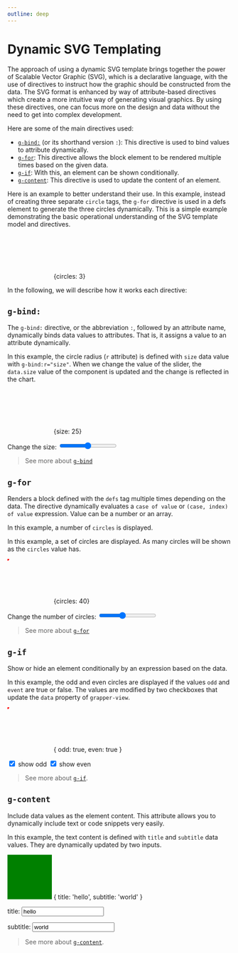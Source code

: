 ```yaml
---
outline: deep
---
```


# Dynamic SVG Templating

The approach of using a dynamic SVG template brings together the power of Scalable Vector Graphic 
(SVG), which is a declarative language, with the use of directives to instruct how the graphic 
should be constructed from the data. The SVG format is enhanced by way of attribute-based 
directives which create a more intuitive way of generating visual graphics. By using these 
directives, one can focus more on the design and data without the need to get into complex development.

Here are some of the main directives used:
- [`g-bind:`](#g-bind) (or its shorthand version `:`): This directive is used to bind
  values to attribute dynamically.
- [`g-for`](#g-for): This directive allows the block element to be rendered
  multiple times based on the given data.
- [`g-if`](#g-if): With this, an element can be shown conditionally.
- [`g-content`](#g-content): This directive is used to update the content of an element.

Here is an example to better understand their use. In this example, instead of creating three
separate `circle` tags, the `g-for` directive is used in a defs element to generate the three 
circles dynamically. This is a simple example demonstrating the basic operational understanding of 
the SVG template model and directives.

<ClientOnly>
<grapper-view id="example">
  <svg viewBox="0 0 100 100" width="100"  height="100">
    <g g-for="x of data.circles">
      <circle 
        cx="50" 
        cy="50" 
        g-bind:r="(x + 1) * (48 / circles)"
        fill="none" 
        stroke="black" 
        stroke-width="1"/>
    </g>
  </svg>
  <g-script type="data">
    {circles: 3}
  </g-script>
</grapper-view>
<g-editor href="#example" title="concentric circles" lines-highlight="4;8"></g-editor>
</ClientOnly>

In the following, we will describe how it works each directive:

## `g-bind:`

The `g-bind:` directive, or the abbreviation `:`, followed by an attribute name, dynamically binds 
data values to attributes. 
That is, it assigns a value to an attribute dynamically.

In this example, the circle radius (`r` attribute) is defined with `size` data value with 
`g-bind:r="size"`.
When we change the value of the slider, the `data.size` value of the component is updated and the 
change is reflected in the chart.

<ClientOnly>
<div id="circle-example">
<grapper-view id="circle">
  <svg viewBox="0 0 100 100" width="100">
    <circle
      g-bind:r="size"
      cx="50" 
      cy="50" 
      fill="red"/>
  </svg>
  <g-script type="data">
    {size: 25}
  </g-script>
</grapper-view>
<p>
<label>Change the size:
  <input type="range" max="50" value="25"
         oninput="document.querySelector('#circle').data.size = this.value">
  </label>
</p>
</div>
<g-editor href="#circle-example" title="dynamic radius" lines-highlight="4"></g-editor>
</ClientOnly>

> See more about [`g-bind`](../in-depth/templating/binding.md)

## `g-for`

Renders a block defined with the `defs` tag multiple times depending on the data. The directive
dynamically evaluates a `case of value` or `(case, index) of value` expression. Value can be a 
number or an array.

In this example, a number of `circles` is displayed.

In this example, a set of circles are displayed. 
As many circles will be shown as the `circles` value has.  

<ClientOnly>
<div id="circles-example-2">
<grapper-view id="circles">
  <svg viewBox="0 0 100 100" width="100">
    <g g-for="n of circles">
      <circle
        r="4"
        g-bind:cx="((n % 10) * 10) + 5" 
        g-bind:cy="(Math.floor(n / 10) * 10) + 5" 
        fill="red"/>
    </g>
  </svg>
  <g-script type="data">
    {circles: 40}
  </g-script>
</grapper-view>
<p>
<label>Change the number of circles:
  <input type="range" max="100" value="40"
  oninput="document.querySelector('#circles').data.circles = Number(this.value)">
  </label>
</p>
</div>
<g-editor href="#circles-example-2" title="number of items" lines-highlight="4"></g-editor>
</ClientOnly>

> See more about [`g-for`](../in-depth/templating/lists.md)

## `g-if`

Show or hide an element conditionally by an expression based on the data.

In this example, the odd and even circles are displayed if the values `odd` and `event` are true or
false.
The values are modified by two checkboxes that update the `data` property of `grapper-view`.

<ClientOnly>
<div id="odd-even-example">
  <grapper-view id="odd-even">
    <svg viewBox="0 0 100 100" width="100">
      <g g-for="n of 100">
        <circle
          g-if="((n + 1) % 2 === 0 && even) || ((n + 1) % 2 !== 0 && odd)"
          r="4"
          g-bind:cx="((n % 10) * 10) + 5" 
          g-bind:cy="(Math.floor(n / 10) * 10) + 5" 
          fill="red"/>
      </g>
    </svg>
    <g-script type="data">
      {
        odd: true,
        even: true
      }
    </g-script>
  </grapper-view>
  <p>
    <label>
      <input type="checkbox" checked
             oninput="document.querySelector('#odd-even').data.odd = this.checked">
      show odd
    </label>
    <label>
      <input type="checkbox" checked
             oninput="document.querySelector('#odd-even').data.even = this.checked">
      show even
    </label>
  </p>
</div>
<g-editor href="#odd-even-example" title="conditional items" lines-highlight="6"></g-editor>
</ClientOnly>

> See more about [`g-if`](../in-depth/templating/conditional.md).

## `g-content`

Include data values as the element content.
This attribute allows you to dynamically include text or code snippets very easily.

In this example, the text content is defined with `title` and `subtitle` data values. 
They are dynamically updated by two inputs.

<ClientOnly>
<div id="content-example">
  <grapper-view id="content">
    <svg viewBox="0 0 100 100" width="100">
      <rect x="0" y="0" width="100" height="100" fill="green"/>
      <text style="font-size:20px; fill:white"
            g-content="title"
            x="5" 
            y="40"></text>
      <text style="font-size:12px; fill:white"
            g-content="subtitle"
            x="5" 
            y="65"></text>
    </svg>
    <g-script type="data">
      {
        title: 'hello',
        subtitle: 'world'
      }
    </g-script>
  </grapper-view>
  <p>
    <label>title: 
      <input type="text" value="hello"
             oninput="document.querySelector('#content').data.title = this.value">
    </label>
  </p>
  <p>
    <label>subtitle: 
      <input type="text" value="world"
             oninput="document.querySelector('#content').data.subtitle = this.value">
    </label>
  </p>
</div>
<g-editor href="#content-example" title="dynamic content" lines-highlight="6;12"></g-editor>
</ClientOnly>

> See more about [`g-content`](../in-depth/templating/content). 
